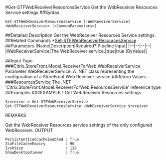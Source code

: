 #Get-STFWebReceiverResourcesService
Get the WebReceiver Resources Service settings
##Syntax
```Get-STFWebReceiverResourcesService [-WebReceiverService] <WebReceiverService> [<CommonParameters>]
```
##Detailed Description
Get the WebReceiver Resources Service settings.
##Related Commands
*[Set-STFWebReceiverResourcesService](Set-STFWebReceiverResourcesService)
##Parameters
|Name|Description|Required?|Pipeline Input||--|--|--|--||WebReceiverService|The WebReceiver service.|true|true (ByValue)|##Input Type
###Citrix.StoreFront.Model.ReceiverForWeb.WebReceiverService
Parameter WebReceiverService: A .NET class representing the configuration of a StoreFront Web Receiver service
##Return Values
###ResourcesService
The .NET 'Citrix.StoreFront.Model.ReceiverForWeb.ResourcesService' reference type
##Examples
###EXAMPLE 1 Get WebReceiver Resources settings
```$receiver = Get-STFWebReceiverService
Get-STFWebReceiverResourcesService -WebReceiverService $receiver
```
REMARKS

Get the WebReceiver Resources service settings of the only configured WebReceiver.
OUTPUT
```PersistentIconCacheEnabled : True
IcaFileCacheExpiry         : 90
IconSize                   : 128
ShowDesktopViewer          : True
```
